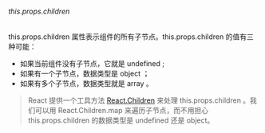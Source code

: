 
###### this.props.children

this.props.children 属性表示组件的所有子节点。this.props.children 的值有三种可能：
* 如果当前组件没有子节点，它就是 undefined ;
* 如果有一个子节点，数据类型是 object ；
* 如果有多个子节点，数据类型就是 array 。
> React 提供一个工具方法 [React.Children](https://reactjs.org/docs/react-api.html#reactchildren) 来处理 this.props.children 。我们可以用 React.Children.map 来遍历子节点，而不用担心 this.props.children 的数据类型是 undefined 还是 object。
